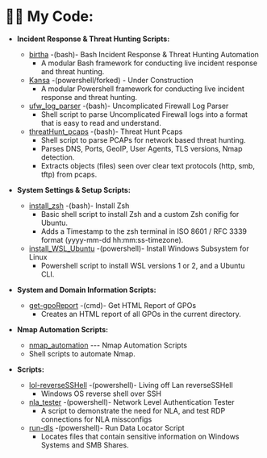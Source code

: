 <h1>👨‍💻 My Code:</h1>

- <b>Incident Response & Threat Hunting Scripts:</b>
  - [birtha](https://github.com/ArronJablonowski/birtha) -(bash)- Bash Incident Response & Threat Hunting Automation
    - A modular Bash framework for conducting live incident response and threat hunting.
  - [Kansa](https://github.com/ArronJablonowski/Kansa) -(powershell/forked) - Under Construction 
    - A modular Powershell framework for conducting live incident response and threat hunting.
  - [ufw_log_parser](https://github.com/ArronJablonowski/ufw_log_parser) -(bash)- Uncomplicated Firewall Log Parser
    - Shell script to parse Uncomplicated Firewall logs into a format that is easy to read and understand. 
  - [threatHunt_pcaps](https://github.com/ArronJablonowski/threatHunt_pcaps) -(bash)- Threat Hunt Pcaps
    - Shell script to parse PCAPs for network based threat hunting.
    - Parses DNS, Ports, GeoIP, User Agents, TLS versions, Nmap detection.
    - Extracts objects (files) seen over clear text protocols (http, smb, tftp) from pcaps. 
  
- <b>System Settings & Setup Scripts:</b>
  - [install_zsh](https://github.com/ArronJablonowski/install_zsh) -(bash)- Install Zsh
    - Basic shell script to install Zsh and a custom Zsh conifig for Ubuntu.
    - Adds a Timestamp to the zsh terminal in ISO 8601 / RFC 3339 format (yyyy-mm-dd hh:mm:ss-timezone).
  - [install_WSL_Ubuntu](https://github.com/ArronJablonowski/install_WSL_Ubuntu) -(powershell)- Install Windows Subsystem for Linux
    - Powershell script to install WSL versions 1 or 2, and a Ubuntu CLI. 

- <b>System and Domain Information Scripts:</b> 
  - [get-gpoReport](https://github.com/ArronJablonowski/get-gpoReport) -(cmd)- Get HTML Report of GPOs
    - Creates an HTML report of all GPOs in the current directory. 

- <b>Nmap Automation Scripts:</b>
   - [nmap_automation](https://github.com/ArronJablonowski/Nmap_Automation) --- Nmap Automation Scripts
    - Shell scripts to automate Nmap. 
      
- <b>Scripts:</b>
  - [lol-reverseSSHell](https://github.com/ArronJablonowski/lol-reverseSSHell) -(powershell)- Living off Lan reverseSSHell
    - Windows OS reverse shell over SSH
  - [nla_tester](https://github.com/ArronJablonowski/nla_tester) -(powershell)- Network Level Authentication Tester
    - A script to demonstrate the need for NLA, and test RDP connections for NLA missconfigs  
  - [run-dls](https://github.com/ArronJablonowski/Run-DLS) -(powershell)- Run Data Locator Script
    - Locates files that contain sensitive information on Windows Systems and SMB Shares.

 
  
<!--
**ArronJablonowski/ArronJablonowski** is a ✨ _special_ ✨ repository because its `README.md` (this file) appears on your GitHub profile.

Here are some ideas to get you started:
<h1>🍴💻 Forked Projects:</h1>
- 🔭 I’m currently working on ...
- 🌱 I’m currently learning ...
- 💬 Ask me about ...
- 📫 How to reach me: ...
- 👯 🤔 😄 ⚡ ☕
### Hi there 👋
-->
